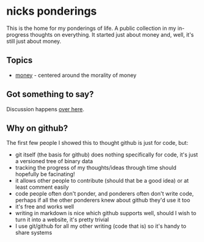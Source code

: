 # nicks ponderings

This is the home for my ponderings of life. A public collection in my in-progress thoughts on everything. It started just about money and, well, it's still just about money.

## Topics

* [money](money.md) - centered around the morality of money

## Got something to say?

Discussion happens [over here](https://github.com/nicksellen/ponderings/issues).

## Why on github?

The first few people I showed this to thought github is just for code, but:

* git itself (the basis for github) does nothing specifically for code, it's just a versioned tree of binary data
* tracking the progress of my thoughts/ideas through time should hopefully be facinating!
* it allows other people to contribute (should that be a good idea) or at least comment easily
* code people often don't ponder, and ponderers often don't write code, perhaps if all the other ponderers knew about github they'd use it too
* it's free and works well
* writing in markdown is nice which github supports well, should I wish to turn it into a website, it's pretty trivial
* I use git/github for all my other writing (code that is) so it's handy to share systems
